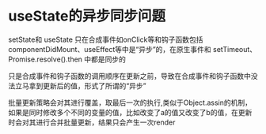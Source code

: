 # useState的异步同步问题
setState和 useState 只在合成事件如onClick等和钩子函数包括componentDidMount、useEffect等中是“异步”的，在原生事件和 setTimeout、Promise.resolve().then 中都是同步的

只是合成事件和钩子函数的调用顺序在更新之前，导致在合成事件和钩子函数中没法立马拿到更新后的值，形式了所谓的“异步”

批量更新策略会对其进行覆盖，取最后一次的执行,类似于Object.assin的机制，如果是同时修改多个不同的变量的值，比如改变了a的值又改变了b的值，在更新时会对其进行合并批量更新，结果只会产生一次render
